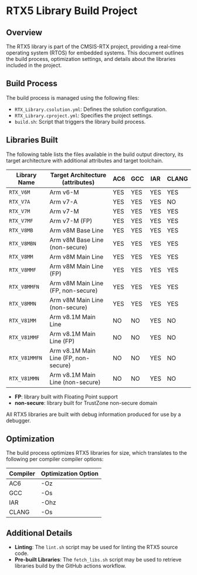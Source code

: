 # RTX5 Library Build Project

## Overview

The RTX5 library is part of the CMSIS-RTX project, providing a real-time operating system (RTOS)
for embedded systems. This document outlines the build process, optimization settings, and details
about the libraries included in the project.

## Build Process

The build process is managed using the following files:

- `RTX_Library.csolution.yml`: Defines the solution configuration.
- `RTX_Library.cproject.yml`: Specifies the project settings.
- `build.sh`: Script that triggers the library build process.

## Libraries Built

The following table lists the files available in the build output directory, its target
architecture with additional attributes and target toolchain.

| Library Name  | Target Architecture (attributes)     | AC6 | GCC | IAR | CLANG
|---------------|--------------------------------------|-----|-----|-----|------
| `RTX_V6M`     | Arm v6-M                             | YES | YES | YES | YES
| `RTX_V7A`     | Arm v7-A                             | YES | YES | YES | NO
| `RTX_V7M`     | Arm v7-M                             | YES | YES | YES | YES
| `RTX_V7MF`    | Arm v7-M (FP)                        | YES | YES | YES | YES
| `RTX_V8MB`    | Arm v8M Base Line                    | YES | YES | YES | YES
| `RTX_V8MBN`   | Arm v8M Base Line (non-secure)       | YES | YES | YES | YES
| `RTX_V8MM`    | Arm v8M Main Line                    | YES | YES | YES | YES
| `RTX_V8MMF`   | Arm v8M Main Line (FP)               | YES | YES | YES | YES
| `RTX_V8MMFN`  | Arm v8M Main Line (FP, non-secure)   | YES | YES | YES | YES
| `RTX_V8MMN`   | Arm v8M Main Line (non-secure)       | YES | YES | YES | YES
| `RTX_V81MM`   | Arm v8.1M Main Line                  | NO  | NO  | YES | NO
| `RTX_V81MMF`  | Arm v8.1M Main Line (FP)             | NO  | NO  | YES | NO
| `RTX_V81MMFN` | Arm v8.1M Main Line (FP, non-secure) | NO  | NO  | YES | NO
| `RTX_V81MMN`  | Arm v8.1M Main Line (non-secure)     | NO  | NO  | YES | NO

- **FP**: library built with Floating Point support
- **non-secure**: library built for TrustZone non-secure domain

All RTX5 libraries are built with debug information produced for use by a debugger.

## Optimization

The build process optimizes RTX5 libraries for size, which translates to the following per compiler
compiler options:

| Compiler | Optimization Option
|----------|--------------------
| AC6      | -Oz
| GCC      | -Os
| IAR      | -Ohz
| CLANG    | -Os

## Additional Details

- **Linting**: The `lint.sh` script may be used for linting the RTX5 source code.
- **Pre-built Libraries**: The `fetch_libs.sh` script may be used to retrieve libraries build by the GitHub actions workflow.
